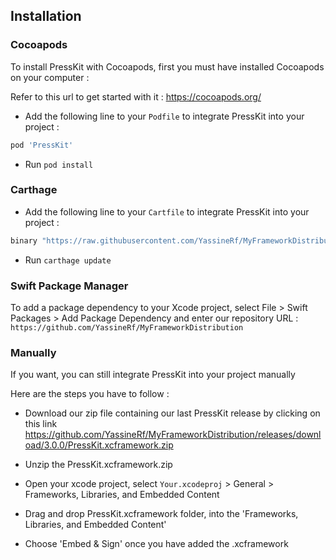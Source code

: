## Installation

### Cocoapods

To install PressKit with Cocoapods, first you must have installed Cocoapods on your computer :
 
Refer to this url to get started with it : https://cocoapods.org/

 * Add the following line to your ```Podfile``` to integrate PressKit into your project :

```ruby
pod 'PressKit'
```
 * Run ```pod install```
 
 ### Carthage 
 
  * Add the following line to your ```Cartfile``` to integrate PressKit into your project :
  
  ```ruby
  binary "https://raw.githubusercontent.com/YassineRf/MyFrameworkDistribution/master/PressKit.json"
  ```
  * Run ```carthage update```
 
 ### Swift Package Manager
 
  To add a package dependency to your Xcode project, select File > Swift Packages > Add Package Dependency and enter our repository URL : ```https://github.com/YassineRf/MyFrameworkDistribution```
  
  
 ### Manually
 
 If you want, you can still integrate PressKit into your project manually
 
 Here are the steps you have to follow :
 
  * Download our zip file containing our last PressKit release by clicking on this link https://github.com/YassineRf/MyFrameworkDistribution/releases/download/3.0.0/PressKit.xcframework.zip
    
  * Unzip the PressKit.xcframework.zip
  
  * Open your xcode project, select ```Your.xcodeproj``` > General > Frameworks, Libraries, and Embedded Content
  
  * Drag and drop PressKit.xcframework folder, into the 'Frameworks, Libraries, and Embedded Content'
  
  * Choose 'Embed & Sign' once you have added the .xcframework
 

